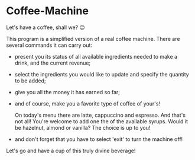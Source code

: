 # Coffee-Machine
Let's have a coffee, shall we? :wink:

This program is a simplified version of a real coffee machine.
There are several commands it can carry out:

- present you its status of all available ingredients needed to make a drink, and the current revenue;
- select the ingredients you would like to update and specify the quantity to be added;
- give you all the money it has earned so far;
- and of course, make you a favorite type of coffee of your's!
  
  On today's menu there are latte, cappuccino and espresso. And that's not all! 
  You're welcome to add one the of the available syrups. Would it be hazelnut, almond or vanilla? The choice is up to you!
  
- and don't forget that you have to select 'exit' to turn the machine off!

Let's go and have a cup of this truly divine beverage!


